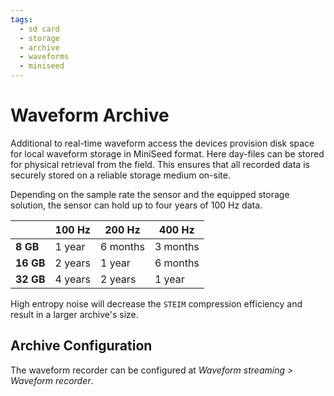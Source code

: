 ```yaml
---
tags:
  - sd card
  - storage
  - archive
  - waveforms
  - miniseed
---
```

# Waveform Archive

Additional to real-time waveform access the devices provision disk space for local waveform storage in MiniSeed format.
Here day-files can be stored for physical retrieval from the field. 
This ensures that all recorded data is securely stored on a reliable storage medium on-site.

Depending on the sample rate the sensor and the equipped storage solution, the sensor can hold up to four years of 100 Hz data.

|       | 100 Hz  | 200 Hz   | 400 Hz   |
|-------|---------|----------|----------|
| **8 GB**  | 1 year  | 6 months | 3 months |
| **16 GB** | 2 years | 1 year   | 6 months |
| **32 GB** | 4 years | 2 years  | 1 year   |

High entropy noise will decrease the `STEIM` compression efficiency and result in a larger archive's size.

## Archive Configuration

The waveform recorder can be configured at *Waveform streaming > Waveform recorder*.
